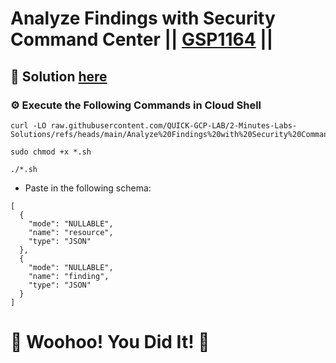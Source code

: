 # Analyze Findings with Security Command Center || [GSP1164](https://www.cloudskillsboost.google/focuses/71931?parent=catalog) ||

## 🔑 Solution [here](https://youtu.be/XM4YebTD_Pk)

### ⚙️ Execute the Following Commands in Cloud Shell

```
curl -LO raw.githubusercontent.com/QUICK-GCP-LAB/2-Minutes-Labs-Solutions/refs/heads/main/Analyze%20Findings%20with%20Security%20Command%20Center/gsp1164.sh

sudo chmod +x *.sh

./*.sh
```
* Paste in the following schema:
```
[   
  {
    "mode": "NULLABLE",
    "name": "resource",
    "type": "JSON"
  },   
  {
    "mode": "NULLABLE",
    "name": "finding",
    "type": "JSON"
  }
]
```

# 🎉 Woohoo! You Did It! 🎉